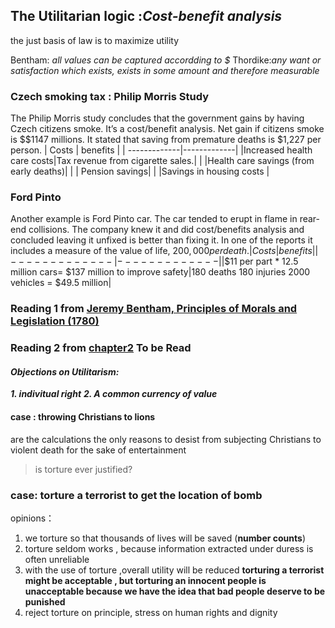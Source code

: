 
## The Utilitarian logic :*Cost-benefit analysis*
the just basis of law is to maximize utility

Bentham: *all values can be captured accordding to $*
Thordike:*any want or satisfaction which exists, exists in some amount and therefore measurable*

### Czech smoking tax : Philip Morris Study
The Philip Morris study concludes that the government gains by having Czech citizens smoke. It’s a cost/benefit analysis. Net gain if citizens smoke is  $$1147 millions. It stated that saving from premature deaths is $1,227 per person.
|  Costs      |       benefits    |
| -------------|-------------|
|Increased health care costs|Tax revenue from cigarette sales.|
| |Health care savings (from early deaths)|
| | Pension savings|
| |Savings in housing costs |


### Ford Pinto
Another example is Ford Pinto car. The car tended to erupt in flame in rear-end collisions. The company knew it and did cost/benefits analysis and concluded leaving it unfixed is better than fixing it. In one of the reports it includes a measure of the value of life, $200,000 per death.
|  Costs      |       benefits    |
| -------------|-------------|
|$$11 per part * 12.5 million cars= $137 million to improve safety|180 deaths 180 injuries  2000 vehicles = $49.5 million|
### Reading 1 from [Jeremy Bentham, Principles of Morals and Legislation (1780)](https://courses.edx.org/courses/course-v1:HarvardX+ER22.1x+2T2020/courseware/C_03/c6828de7461a416381457d1eced938dc/?activate_block_id=block-v1%3AHarvardX%2BER22.1x%2B2T2020%2Btype%40sequential%2Bblock%40c6828de7461a416381457d1eced938dc)

### Reading 2 from [chapter2](https://courses.edx.org/assets/courseware/v1/108377f2dc8b1fe6019d7f5422d189ab/asset-v1:HarvardX+ER22.1x+2T2020+type@asset+block/Chapter_2_-_Utilitarianism__37-46_.pdf)  To be Read
#### ***Objections on Utilitarism:***
***1. indivitual right***
***2. A common currency of value***

#### case : throwing Christians to lions
are the calculations the only reasons to desist from subjecting Christians to violent death for the sake of entertainment
> is torture ever justified?
### case: torture a terrorist to get the location of bomb
opinions：
1. we torture so that thousands of lives will be saved (**number counts**)
2. torture seldom works , because information extracted under duress is often unreliable
3. with the use of torture ,overall utility will be reduced
**torturing a  terrorist might be acceptable , but torturing an innocent people is unacceptable because we have the idea that bad people deserve to be punished**
4. reject torture on principle, stress on human rights and dignity

